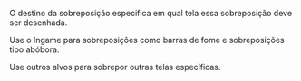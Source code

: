 O destino da sobreposição especifica em qual tela essa sobreposição deve ser desenhada.

Use o Ingame para sobreposições como barras de fome e sobreposições tipo abóbora.

Use outros alvos para sobrepor outras telas específicas.